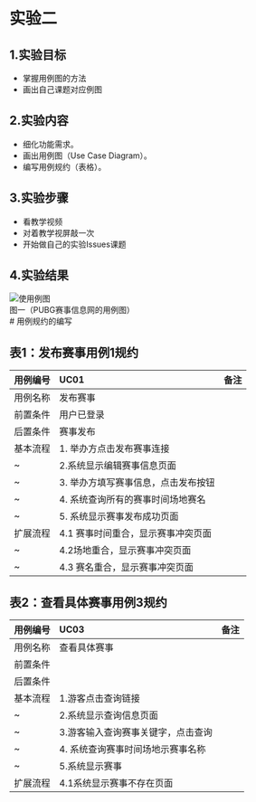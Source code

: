 # 实验二
## 1.实验目标  
- 掌握用例图的方法  
- 画出自己课题对应例图
## 2.实验内容
- 细化功能需求。    
- 画出用例图（Use Case Diagram）。  
- 编写用例规约（表格）。
## 3.实验步骤  
- 看教学视频  
- 对着教学视屏敲一次  
- 开始做自己的实验Issues课题  

## 4.实验结果  
![使用例图](./newlab02_UseCaseDiagram.jpg)  
       图一（PUBG赛事信息网的用例图）  
       # 用例规约的编写

## 表1：发布赛事用例1规约  

用例编号  | UC01 | 备注  
-|:-|-  
用例名称  | 发布赛事 |   
前置条件  | 用户已登录  |    
后置条件  |    赛事发布  |   
基本流程  |1. 举办方点击发布赛事连接|
~| 2.系统显示编辑赛事信息页面|   
~| 3.  举办方填写赛事信息，点击发布按钮 |   
~| 4.  系统查询所有的赛事时间场地赛名 |  
~| 5. 系统显示赛事发布成功页面|
扩展流程   |4.1 赛事时间重合，显示赛事冲突页面|
~|4.2场地重合，显示赛事冲突页面|
~|4.3 赛名重合，显示赛事冲突页面|




## 表2：查看具体赛事用例3规约  

用例编号  | UC03 | 备注  
-|:-|-  
用例名称  |查看具体赛事 |   
前置条件  |      | 
后置条件  |      |   
基本流程  | 1.游客点击查询链接  |
~| 2.系统显示查询信息页面|   
~| 3.游客输入查询赛事关键字，点击查询   |   
~| 4.  系统查询赛事时间场地示赛事名称 |   
~|5.系统显示赛事|
扩展流程  | 4.1系统显示赛事不存在页面|   
